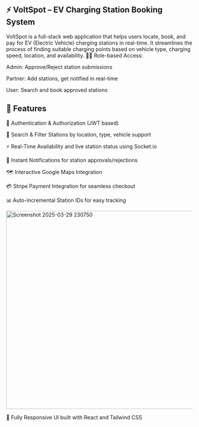 ## ⚡ VoltSpot – EV Charging Station Booking System

VoltSpot is a full-stack web application that helps users locate, book, and pay for EV (Electric Vehicle) charging stations in real-time. It streamlines the process of finding suitable charging points based on vehicle type, charging speed, location, and availability.
🧑‍💼 Role-based Access:

Admin: Approve/Reject station submissions

Partner: Add stations, get notified in real-time

User: Search and book approved stations

## 🚀 Features

🔐 Authentication & Authorization (JWT based)

📍 Search & Filter Stations by location, type, vehicle support

⚡ Real-Time Availability and live station status using Socket.io

📩 Instant Notifications for station approvals/rejections

🗺️ Interactive Google Maps Integration

💳 Stripe Payment Integration for seamless checkout

📊 Auto-incremental Station IDs for easy tracking

<img width="837" height="534" alt="Screenshot 2025-03-29 230750" src="https://github.com/user-attachments/assets/bcbd5f29-3cab-4192-b521-93948841813f" />





📱 Fully Responsive UI built with React and Tailwind CSS



